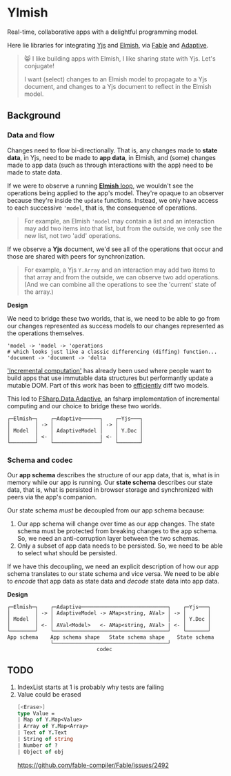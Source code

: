 # Ylmish

Real-time, collaborative apps with a delightful programming model.

Here lie libraries for integrating [Yjs](https://github.com/yjs/yjs) and [Elmish](https://github.com/elmish/elmish), via [Fable](https://github.com/fable-compiler/fable) and [Adaptive](https://github.com/fsprojects/FSharp.Data.Adaptive).

> 😸 I like building apps with Elmish, I like sharing state with Yjs. Let's conjugate!
> 
> I want (select) changes to an Elmish model to propagate to a Yjs document, and changes to a Yjs document to reflect in the Elmish model.



## Background

### Data and flow

Changes need to flow bi-directionally. That is, any changes made to **state data**, in Yjs, need to be made to **app data**, in Elmish, and (some) changes made to app data (such as through interactions with the app) need to be made to state data.

If we were to observe a running [**Elmish** loop](https://elmish.github.io/elmish/#dispatch-loop), we wouldn't see the operations being applied to the app's model. They're opaque to an observer because they're inside the `update` functions. Instead, we only have access to each successive `'model`, that is, the consequence of operations.

> For example, an Elmish `'model` may contain a list and an interaction may add two items into that list, but from the outside, we only see the new list, not two 'add' operations.

If we observe a **Yjs** document, we'd see all of the operations that occur and those are shared with peers for synchronization.

> For example, a Yjs `Y.Array` and an interaction may add two items to that array and from the outside, we can observe two add operations. (And we can combine all the operations to see the 'current' state of the array.)

**Design**

We need to bridge these two worlds, that is, we need to be able to go from our changes represented as success models to our changes represented as the operations themselves.

```
'model -> 'model -> 'operations
# which looks just like a classic differencing (diffing) function...
'document -> 'document -> 'delta
```

['Incremental computation'](https://github.com/fsprojects/Fabulous/issues/258#issue-391515540) has already been used where people want to build apps that use immutable data structures but performantly update a mutable DOM. Part of this work has been to [efficiently](https://github.com/fsharp/fslang-suggestions/issues/768) diff two models.

This led to [FSharp.Data.Adaptive](https://github.com/fsprojects/FSharp.Data.Adaptive), an fsharp implementation of incremental computing and our choice to bridge these two worlds.

```
┌─Elmish─┐    ┌─Adaptive──────┐    ┌─Yjs───┐
│        │ -> │               │ -> │       │
│ Model  │    │ AdaptiveModel │    │ Y.Doc │
│        │ <- │               | <- │       │
└────────┘    └───────────────┘    └───────┘
```

### Schema and codec

Our **app schema** describes the structure of our app data, that is, what is in memory while our app is running. Our **state schema** describes our state data, that is, what is persisted in browser storage and synchronized with peers via the app's companion.

Our state schema _must_ be decoupled from our app schema because:

1. Our app schema will change over time as our app changes. The state schema must be protected from breaking changes to the app schema.
   So, we need an anti-corruption layer between the two schemas.
1. Only a subset of app data needs to be persisted.
   So, we need to be able to select what should be persisted.

If we have this decoupling, we need an explicit description of how our app schema translates to our state schema and vice versa. We need to be able to _encode_ that app data as state data and _decode_ state data into app data.

**Design**

```
┌─Elmish─┐    ┌─Adaptive────────────────────────────┐    ┌─Yjs───┐
│        │ -> │ AdaptiveModel -> AMap<string, AVal> │ -> │       │
│ Model  │    │                                     │    │ Y.Doc │
│        │ <- │ AVal<Model>   <- AMap<string, AVal> | <- │       │
└────────┘    └─────────────────────────────────────┘    └───────┘
App schema    App schema shape   State schema shape    State schema
              └─────────────────────────────────────┘
                             codec
```


## TODO

1. IndexList starts at 1 is probably why tests are failing
1. Value could be erased
   ```fsharp
   [<Erase>]
   type Value =
   | Map of Y.Map<Value>
   | Array of Y.Map<Array>
   | Text of Y.Text
   | String of string
   | Number of ?
   | Object of obj
   ```
   https://github.com/fable-compiler/Fable/issues/2492
